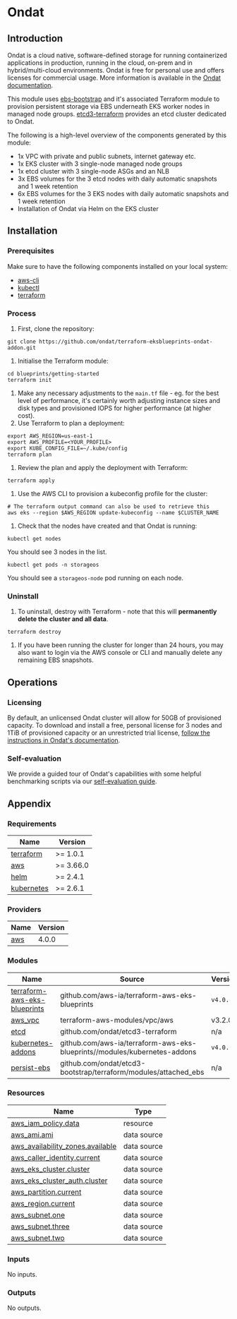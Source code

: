 # Ondat

## Introduction

Ondat is a cloud native, software-defined storage for running containerized
applications in production, running in the cloud, on-prem and in
hybrid/multi-cloud environments. Ondat is free for personal use and offers
licenses for commercial usage. More information is available in
the [Ondat documentation](https://docs.ondat.io/docs/introduction/).

This module uses [ebs-bootstrap](https://github.com/ondat/etcd3-bootstrap)
and it's associated Terraform module to provision persistent storage via
EBS underneath EKS worker nodes in managed node groups.
[etcd3-terraform](https://github.com/ondat/etcd3-terraform) provides an
etcd cluster dedicated to Ondat.

The following is a high-level overview of the components generated by this module:

- 1x VPC with private and public subnets, internet gateway etc.
- 1x EKS cluster with 3 single-node managed node groups
- 1x etcd cluster with 3 single-node ASGs and an NLB
- 3x EBS volumes for the 3 etcd nodes with daily automatic snapshots and 1 week retention
- 6x EBS volumes for the 3 EKS nodes with daily automatic snapshots and 1 week retention
- Installation of Ondat via Helm on the EKS cluster

## Installation

### Prerequisites

Make sure to have the following components installed on your local system:

- [aws-cli](https://docs.aws.amazon.com/cli/latest/userguide/install-cliv2.html)
- [kubectl](https://kubernetes.io/docs/tasks/tools/)
- [terraform](https://learn.hashicorp.com/tutorials/terraform/install-cli)

### Process

1. First, clone the repository:

```shell
git clone https://github.com/ondat/terraform-eksblueprints-ondat-addon.git
```

1. Initialise the Terraform module:

```shell
cd blueprints/getting-started
terraform init
```

1. Make any necessary adjustments to the `main.tf` file - eg. for the best level
of performance, it's certainly worth adjusting instance sizes and disk types and
provisioned IOPS for higher performance (at higher cost).
1. Use Terraform to plan a deployment:

```shell
export AWS_REGION=us-east-1
export AWS_PROFILE=<YOUR_PROFILE>
export KUBE_CONFIG_FILE=~/.kube/config
terraform plan
```

1. Review the plan and apply the deployment with Terraform:

```shell
terraform apply
```

1. Use the AWS CLI to provision a kubeconfig profile for the cluster:

```shell
# The terraform output command can also be used to retrieve this
aws eks --region $AWS_REGION update-kubeconfig --name $CLUSTER_NAME
```

1. Check that the nodes have created and that Ondat is running:

```shell
kubectl get nodes
```

You should see 3 nodes in the list.

```shell
kubectl get pods -n storageos
```

You should see a `storageos-node` pod running on each node.

### Uninstall

1. To uninstall, destroy with Terraform - note that this will **permanently delete the cluster and all data**.

```shell
terraform destroy
```

1. If you have been running the cluster for longer than 24 hours, you may also want to login via the AWS
console or CLI and manually delete any remaining EBS snapshots. 

## Operations

### Licensing

By default, an unlicensed Ondat cluster will allow for 50GB of
provisioned capacity. To download and install a free, personal
license for 3 nodes and 1TiB of provisioned capacity or an
unrestricted trial license,
[follow the instructions in Ondat's documentation](https://docs.ondat.io/docs/operations/licensing/#ondat-cli---running-the-cli).

### Self-evaluation

We provide a guided tour of Ondat's capabilities with some helpful benchmarking
scripts via our [self-evaluation guide](https://docs.ondat.io/docs/self-eval/#deploy-the-ondat-cli-as-a-container).

## Appendix

### Requirements

| Name | Version |
|------|---------|
| <a name="requirement_terraform"></a> [terraform](#requirement\_terraform) | >= 1.0.1 |
| <a name="requirement_aws"></a> [aws](#requirement\_aws) | >= 3.66.0 |
| <a name="requirement_helm"></a> [helm](#requirement\_helm) | >= 2.4.1 |
| <a name="requirement_kubernetes"></a> [kubernetes](#requirement\_kubernetes) | >= 2.6.1 |

### Providers

| Name | Version |
|------|---------|
| <a name="provider_aws"></a> [aws](#provider\_aws) | 4.0.0 |

### Modules

| Name | Source | Version |
|------|--------|---------|
| <a name="module_terraform-aws-eks-blueprints"></a> [terraform-aws-eks-blueprints](#module\_terraform-aws-eks-blueprints) | github.com/aws-ia/terraform-aws-eks-blueprints | `v4.0.6` |
| <a name="module_aws_vpc"></a> [aws\_vpc](#module\_aws\_vpc) | terraform-aws-modules/vpc/aws | v3.2.0 |
| <a name="module_etcd"></a> [etcd](#module\_etcd) | github.com/ondat/etcd3-terraform | n/a |
| <a name="module_kubernetes-addons"></a> [kubernetes-addons](#module\_kubernetes-addons) | github.com/aws-ia/terraform-aws-eks-blueprints//modules/kubernetes-addons | `v4.0.6` |
| <a name="module_persist-ebs"></a> [persist-ebs](#module\_persist-ebs) | github.com/ondat/etcd3-bootstrap/terraform/modules/attached_ebs | n/a |

### Resources

| Name | Type |
|------|------|
| [aws_iam_policy.data](https://registry.terraform.io/providers/hashicorp/aws/latest/docs/resources/iam_policy) | resource |
| [aws_ami.ami](https://registry.terraform.io/providers/hashicorp/aws/latest/docs/data-sources/ami) | data source |
| [aws_availability_zones.available](https://registry.terraform.io/providers/hashicorp/aws/latest/docs/data-sources/availability_zones) | data source |
| [aws_caller_identity.current](https://registry.terraform.io/providers/hashicorp/aws/latest/docs/data-sources/caller_identity) | data source |
| [aws_eks_cluster.cluster](https://registry.terraform.io/providers/hashicorp/aws/latest/docs/data-sources/eks_cluster) | data source |
| [aws_eks_cluster_auth.cluster](https://registry.terraform.io/providers/hashicorp/aws/latest/docs/data-sources/eks_cluster_auth) | data source |
| [aws_partition.current](https://registry.terraform.io/providers/hashicorp/aws/latest/docs/data-sources/partition) | data source |
| [aws_region.current](https://registry.terraform.io/providers/hashicorp/aws/latest/docs/data-sources/region) | data source |
| [aws_subnet.one](https://registry.terraform.io/providers/hashicorp/aws/latest/docs/data-sources/subnet) | data source |
| [aws_subnet.three](https://registry.terraform.io/providers/hashicorp/aws/latest/docs/data-sources/subnet) | data source |
| [aws_subnet.two](https://registry.terraform.io/providers/hashicorp/aws/latest/docs/data-sources/subnet) | data source |

### Inputs

No inputs.

### Outputs

No outputs.
